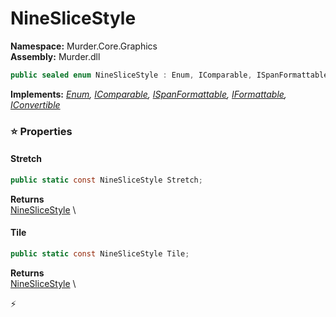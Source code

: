 # NineSliceStyle

**Namespace:** Murder.Core.Graphics \
**Assembly:** Murder.dll

```csharp
public sealed enum NineSliceStyle : Enum, IComparable, ISpanFormattable, IFormattable, IConvertible
```

**Implements:** _[Enum](https://learn.microsoft.com/en-us/dotnet/api/System.Enum?view=net-7.0), [IComparable](https://learn.microsoft.com/en-us/dotnet/api/System.IComparable?view=net-7.0), [ISpanFormattable](https://learn.microsoft.com/en-us/dotnet/api/System.ISpanFormattable?view=net-7.0), [IFormattable](https://learn.microsoft.com/en-us/dotnet/api/System.IFormattable?view=net-7.0), [IConvertible](https://learn.microsoft.com/en-us/dotnet/api/System.IConvertible?view=net-7.0)_

### ⭐ Properties
#### Stretch
```csharp
public static const NineSliceStyle Stretch;
```

**Returns** \
[NineSliceStyle](../../../Murder/Core/Graphics/NineSliceStyle.html) \
#### Tile
```csharp
public static const NineSliceStyle Tile;
```

**Returns** \
[NineSliceStyle](../../../Murder/Core/Graphics/NineSliceStyle.html) \


⚡
